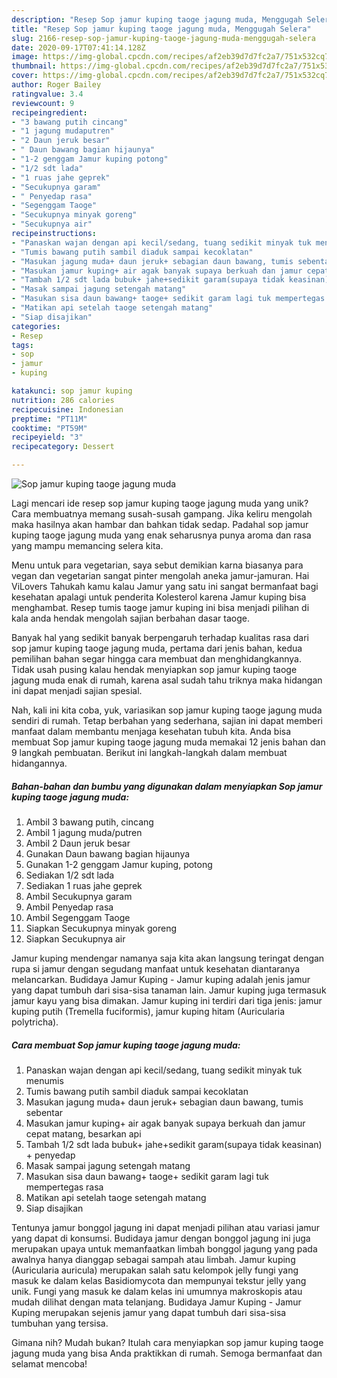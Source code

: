 ```yaml
---
description: "Resep Sop jamur kuping taoge jagung muda, Menggugah Selera"
title: "Resep Sop jamur kuping taoge jagung muda, Menggugah Selera"
slug: 2166-resep-sop-jamur-kuping-taoge-jagung-muda-menggugah-selera
date: 2020-09-17T07:41:14.128Z
image: https://img-global.cpcdn.com/recipes/af2eb39d7d7fc2a7/751x532cq70/sop-jamur-kuping-taoge-jagung-muda-foto-resep-utama.jpg
thumbnail: https://img-global.cpcdn.com/recipes/af2eb39d7d7fc2a7/751x532cq70/sop-jamur-kuping-taoge-jagung-muda-foto-resep-utama.jpg
cover: https://img-global.cpcdn.com/recipes/af2eb39d7d7fc2a7/751x532cq70/sop-jamur-kuping-taoge-jagung-muda-foto-resep-utama.jpg
author: Roger Bailey
ratingvalue: 3.4
reviewcount: 9
recipeingredient:
- "3 bawang putih cincang"
- "1 jagung mudaputren"
- "2 Daun jeruk besar"
- " Daun bawang bagian hijaunya"
- "1-2 genggam Jamur kuping potong"
- "1/2 sdt lada"
- "1 ruas jahe geprek"
- "Secukupnya garam"
- " Penyedap rasa"
- "Segenggam Taoge"
- "Secukupnya minyak goreng"
- "Secukupnya air"
recipeinstructions:
- "Panaskan wajan dengan api kecil/sedang, tuang sedikit minyak tuk menumis"
- "Tumis bawang putih sambil diaduk sampai kecoklatan"
- "Masukan jagung muda+ daun jeruk+ sebagian daun bawang, tumis sebentar"
- "Masukan jamur kuping+ air agak banyak supaya berkuah dan jamur cepat matang, besarkan api"
- "Tambah 1/2 sdt lada bubuk+ jahe+sedikit garam(supaya tidak keasinan) + penyedap"
- "Masak sampai jagung setengah matang"
- "Masukan sisa daun bawang+ taoge+ sedikit garam lagi tuk mempertegas rasa"
- "Matikan api setelah taoge setengah matang"
- "Siap disajikan"
categories:
- Resep
tags:
- sop
- jamur
- kuping

katakunci: sop jamur kuping 
nutrition: 286 calories
recipecuisine: Indonesian
preptime: "PT11M"
cooktime: "PT59M"
recipeyield: "3"
recipecategory: Dessert

---
```



![Sop jamur kuping taoge jagung muda](https://img-global.cpcdn.com/recipes/af2eb39d7d7fc2a7/751x532cq70/sop-jamur-kuping-taoge-jagung-muda-foto-resep-utama.jpg)

Lagi mencari ide resep sop jamur kuping taoge jagung muda yang unik? Cara membuatnya memang susah-susah gampang. Jika keliru mengolah maka hasilnya akan hambar dan bahkan tidak sedap. Padahal sop jamur kuping taoge jagung muda yang enak seharusnya punya aroma dan rasa yang mampu memancing selera kita.

Menu untuk para vegetarian, saya sebut demikian karna biasanya para vegan dan vegetarian sangat pinter mengolah aneka jamur-jamuran. Hai ViLovers Tahukah kamu kalau Jamur yang satu ini sangat bermanfaat bagi kesehatan apalagi untuk penderita Kolesterol karena Jamur kuping bisa menghambat. Resep tumis taoge jamur kuping ini bisa menjadi pilihan di kala anda hendak mengolah sajian berbahan dasar taoge.

Banyak hal yang sedikit banyak berpengaruh terhadap kualitas rasa dari sop jamur kuping taoge jagung muda, pertama dari jenis bahan, kedua pemilihan bahan segar hingga cara membuat dan menghidangkannya. Tidak usah pusing kalau hendak menyiapkan sop jamur kuping taoge jagung muda enak di rumah, karena asal sudah tahu triknya maka hidangan ini dapat menjadi sajian spesial.


Nah, kali ini kita coba, yuk, variasikan sop jamur kuping taoge jagung muda sendiri di rumah. Tetap berbahan yang sederhana, sajian ini dapat memberi manfaat dalam membantu menjaga kesehatan tubuh kita. Anda bisa membuat Sop jamur kuping taoge jagung muda memakai 12 jenis bahan dan 9 langkah pembuatan. Berikut ini langkah-langkah dalam membuat hidangannya.

<!--inarticleads1-->

##### Bahan-bahan dan bumbu yang digunakan dalam menyiapkan Sop jamur kuping taoge jagung muda:

1. Ambil 3 bawang putih, cincang
1. Ambil 1 jagung muda/putren
1. Ambil 2 Daun jeruk besar
1. Gunakan  Daun bawang bagian hijaunya
1. Gunakan 1-2 genggam Jamur kuping, potong
1. Sediakan 1/2 sdt lada
1. Sediakan 1 ruas jahe geprek
1. Ambil Secukupnya garam
1. Ambil  Penyedap rasa
1. Ambil Segenggam Taoge
1. Siapkan Secukupnya minyak goreng
1. Siapkan Secukupnya air


Jamur kuping mendengar namanya saja kita akan langsung teringat dengan rupa si jamur dengan segudang manfaat untuk kesehatan diantaranya melancarkan. Budidaya Jamur Kuping - Jamur kuping adalah jenis jamur yang dapat tumbuh dari sisa-sisa tanaman lain. Jamur kuping juga termasuk jamur kayu yang bisa dimakan. Jamur kuping ini terdiri dari tiga jenis: jamur kuping putih (Tremella fuciformis), jamur kuping hitam (Auricularia polytricha). 

<!--inarticleads2-->

##### Cara membuat Sop jamur kuping taoge jagung muda:

1. Panaskan wajan dengan api kecil/sedang, tuang sedikit minyak tuk menumis
1. Tumis bawang putih sambil diaduk sampai kecoklatan
1. Masukan jagung muda+ daun jeruk+ sebagian daun bawang, tumis sebentar
1. Masukan jamur kuping+ air agak banyak supaya berkuah dan jamur cepat matang, besarkan api
1. Tambah 1/2 sdt lada bubuk+ jahe+sedikit garam(supaya tidak keasinan) + penyedap
1. Masak sampai jagung setengah matang
1. Masukan sisa daun bawang+ taoge+ sedikit garam lagi tuk mempertegas rasa
1. Matikan api setelah taoge setengah matang
1. Siap disajikan


Tentunya jamur bonggol jagung ini dapat menjadi pilihan atau variasi jamur yang dapat di konsumsi. Budidaya jamur dengan bonggol jagung ini juga merupakan upaya untuk memanfaatkan limbah bonggol jagung yang pada awalnya hanya dianggap sebagai sampah atau limbah. Jamur kuping (Auricularia auricula) merupakan salah satu kelompok jelly fungi yang masuk ke dalam kelas Basidiomycota dan mempunyai tekstur jelly yang unik. Fungi yang masuk ke dalam kelas ini umumnya makroskopis atau mudah dilihat dengan mata telanjang. Budidaya Jamur Kuping - Jamur Kuping merupakan sejenis jamur yang dapat tumbuh dari sisa-sisa tumbuhan yang tersisa. 

Gimana nih? Mudah bukan? Itulah cara menyiapkan sop jamur kuping taoge jagung muda yang bisa Anda praktikkan di rumah. Semoga bermanfaat dan selamat mencoba!
